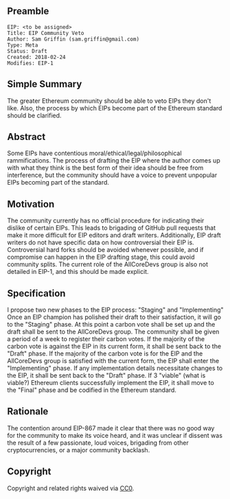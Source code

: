 ## Preamble

    EIP: <to be assigned>
    Title: EIP Community Veto
    Author: Sam Griffin (sam.griffin@gmail.com)
    Type: Meta
    Status: Draft
    Created: 2018-02-24
    Modifies: EIP-1

## Simple Summary
The greater Ethereum community should be able to veto EIPs they don't like. Also, the process by which EIPs become part of the Ethereum standard should be clarified. 

## Abstract
Some EIPs have contentious moral/ethical/legal/philosophical rammifications. The process of drafting the EIP where the author comes up with what they think is the best form of their idea should be free from interference, but the community should have a voice to prevent unpopular EIPs becoming part of the standard. 

## Motivation
The community currently has no official procedure for indicating their dislike of certain EIPs. This leads to brigading of GitHub pull requests that make it more difficult for EIP editors and draft writers. Additionally, EIP draft writers do not have specific data on how controversial their EIP is. Controversial hard forks should be avoided whenever possible, and if compromise can happen in the EIP drafting stage, this could avoid community splits. The current role of the AllCoreDevs group is also not detailed in EIP-1, and this should be made explicit.

## Specification
I propose two new phases to the EIP process: "Staging" and "Implementing"
Once an EIP champion has polished their draft to their satisfaction, it will go to the "Staging" phase. At this point a carbon vote shall be set up and the draft shall be sent to the AllCoreDevs group. The community shall be given a period of a week to register their carbon votes. If the majority of the carbon vote is against the EIP in its current form, it shall be sent back to the "Draft" phase.
If the majority of the carbon vote is for the EIP and the AllCoreDevs group is satisfied with the current form, the EIP shall enter the "Implementing" phase. If any implementation details necessitate changes to the EIP, it shall be sent back to the "Draft" phase. If 3 "viable" (what is viable?) Ethereum clients successfully implement the EIP, it shall move to the "Final" phase and be codified in the Ethereum standard.

## Rationale
The contention around EIP-867 made it clear that there was no good way for the community to make its voice heard, and it was unclear if dissent was the result of a few passionate, loud voices, brigading from other cryptocurrencies, or a major community backlash.

## Copyright
Copyright and related rights waived via [CC0](https://creativecommons.org/publicdomain/zero/1.0/).

